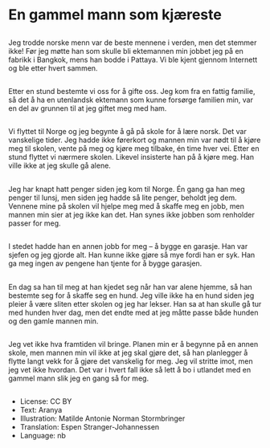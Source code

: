 # En gammel mann som kjæreste

##
Jeg trodde norske menn var de beste mennene i verden, men det stemmer ikke! Før jeg møtte han som skulle bli ektemannen min jobbet jeg på en fabrikk i Bangkok, mens han bodde i Pattaya. Vi ble kjent gjennom Internett og ble etter hvert sammen.

##
Etter en stund bestemte vi oss for å gifte oss. Jeg kom fra en fattig familie, så det å ha en utenlandsk ektemann som kunne forsørge familien min, var en del av grunnen til at jeg giftet meg med ham.

##
Vi flyttet til Norge og jeg begynte å gå på skole for å lære norsk. Det var vanskelige tider. Jeg hadde ikke førerkort og mannen min var nødt til å kjøre meg til skolen, vente på meg og kjøre meg tilbake, én time hver vei. Etter en stund flyttet vi nærmere skolen. Likevel insisterte han på å kjøre meg. Han ville ikke at jeg skulle gå alene.

##
Jeg har knapt hatt penger siden jeg kom til Norge. Én gang ga han meg penger til lunsj, men siden jeg hadde så lite penger, beholdt jeg dem. Vennene mine på skolen vil hjelpe meg med å skaffe meg en jobb, men mannen min sier at jeg ikke kan det. Han synes ikke jobben som renholder passer for meg.

##
I stedet hadde han en annen jobb for meg – å bygge en garasje. Han var sjefen og jeg gjorde alt. Han kunne ikke gjøre så mye fordi han er syk. Han ga meg ingen av pengene han tjente for å bygge garasjen.

##
En dag sa han til meg at han kjedet seg når han var alene hjemme, så han bestemte seg for å skaffe seg en hund. Jeg ville ikke ha en hund siden jeg pleier å være sliten etter skolen og jeg har lekser. Han sa at han skulle gå tur med hunden hver dag, men det endte med at jeg måtte passe både hunden og den gamle mannen min.

##
Jeg vet ikke hva framtiden vil bringe. Planen min er å begynne på en annen skole, men mannen min vil ikke at jeg skal gjøre det, så han planlegger å flytte langt vekk for å gjøre det vanskelig for meg. Jeg vil stritte imot, men jeg vet ikke hvordan. Det var i hvert fall ikke så lett å bo i utlandet med en gammel mann slik jeg en gang så for meg.

##
* License: CC BY
* Text: Aranya
* Illustration: Matilde Antonie Norman Stormbringer
* Translation: Espen Stranger-Johannessen
* Language: nb
